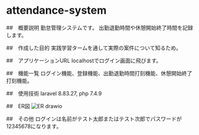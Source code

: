 # attendance-system
##　概要説明
勤怠管理システムです。
出勤退勤時間や休憩開始終了時間を記録します。

##　作成した目的
実践学習タームを通して実際の案件について知るため。

##　アプリケーションURL
localhostでログイン画面に飛びます。

##　機能一覧
ログイン機能、登録機能、出勤退勤時間打刻機能、休憩開始終了打刻機能。

##　使用技術
laravel 8.83.27, php 7.4.9

##　ER図
![ER drawio](https://github.com/yoshihisa-akira/attendance-system/assets/135943406/a2531d72-d005-49cc-b647-517340f1a91e)

##　その他
ログインは名前がテスト太郎またはテスト次郎でパスワードが12345678になります。
